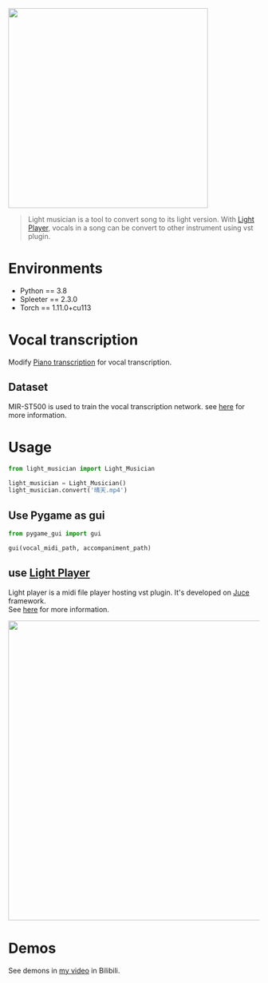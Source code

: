 <img src="https://github.com/ronnnhui/Light-Musician/blob/master/logo.png?raw=true" width = 400>

> Light musician is a tool to convert song to its light version. With [Light Player](https://github.com/ronnnhui/Light-Player), vocals in a song can be convert to other instrument using vst plugin.

# Environments

- Python == 3.8
- Spleeter == 2.3.0
- Torch == 1.11.0+cu113

# Vocal transcription
Modify [Piano transcription](https://github.com/bytedance/piano_transcription) for vocal transcription.

## Dataset
MIR-ST500 is used to train the vocal transcription network.
see [here](https://github.com/ronnnhui/Light-Musician/tree/master/vocal_transcription/MIR-ST500_20210206) for more information.

# Usage
```python
from light_musician import Light_Musician

light_musician = Light_Musician()
light_musician.convert('晴天.mp4')
```

## Use Pygame as gui 
```python
from pygame_gui import gui

gui(vocal_midi_path, accompaniment_path)
```


## use [Light Player](https://github.com/ronnnhui/Light-Player)
Light player is a midi file player hosting vst plugin. It's developed on [Juce](https://github.com/juce-framework/JUCE) framework.<br>
See [here](https://github.com/ronnnhui/Light-Player) for more information.

<img src="https://github.com/ronnnhui/Light-Player/blob/master/sceenshot.png?raw=true" width = 600>

# Demos
See demons in [my video]() in Bilibili.
